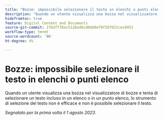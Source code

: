 ```yaml
---
title: "Bozze: impossibile selezionare il testo in elenchi o punti elenco"
description: "Quando un utente visualizza una bozza nel visualizzatore di bozze e tenta di selezionare un testo incluso in un elenco o in un punto elenco, lo strumento di selezione del testo non è efficace e non è possibile selezionare il testo."
hidefromtoc: true
feature: Digital Content and Documents
source-git-commit: 276dff76ac5128a49cd0dd9ef9f28f021cec0453
workflow-type: tm+mt
source-wordcount: '96'
ht-degree: 4%

---
```



# Bozze: impossibile selezionare il testo in elenchi o punti elenco

<!--WF and WFP TOCs-->

Quando un utente visualizza una bozza nel visualizzatore di bozze e tenta di selezionare un testo incluso in un elenco o in un punto elenco, lo strumento di selezione del testo non è efficace e non è possibile selezionare il testo.

_Segnalato per la prima volta il 1 agosto 2023._

